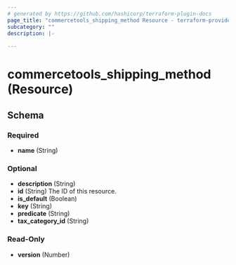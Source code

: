 ```yaml
---
# generated by https://github.com/hashicorp/terraform-plugin-docs
page_title: "commercetools_shipping_method Resource - terraform-provider-commercetools"
subcategory: ""
description: |-
  
---
```


# commercetools_shipping_method (Resource)





<!-- schema generated by tfplugindocs -->
## Schema

### Required

- **name** (String)

### Optional

- **description** (String)
- **id** (String) The ID of this resource.
- **is_default** (Boolean)
- **key** (String)
- **predicate** (String)
- **tax_category_id** (String)

### Read-Only

- **version** (Number)


